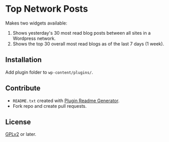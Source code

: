 # Top Network Posts

Makes two widgets available:

1. Shows yesterday's 30 most read blog posts between all sites in a Wordpress network.
2. Shows the top 30 overall most read blogs as of the last 7 days (1 week).

## Installation

Add plugin folder to `wp-content/plugins/`.

## Contribute

- `README.txt` created with [Plugin Readme Generator](https://generatewp.com/plugin-readme/).
- Fork repo and create pull requests.

## License

[GPLv2](#LICENSE) or later.

